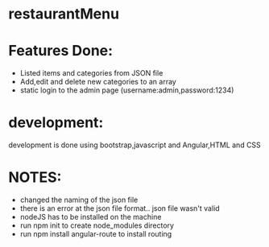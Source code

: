 # restaurantMenu

# Features Done:
- Listed items and categories from JSON file
- Add,edit and delete new categories to an array 
- static login to the admin page (username:admin,password:1234)

# development:
development is done using bootstrap,javascript and Angular,HTML and CSS

# NOTES:
- changed the naming of the json file
- there is an error at the json file format.. json file wasn't valid
- nodeJS has to be installed on the machine
- run npm init to create node_modules directory
- run npm install angular-route to install routing